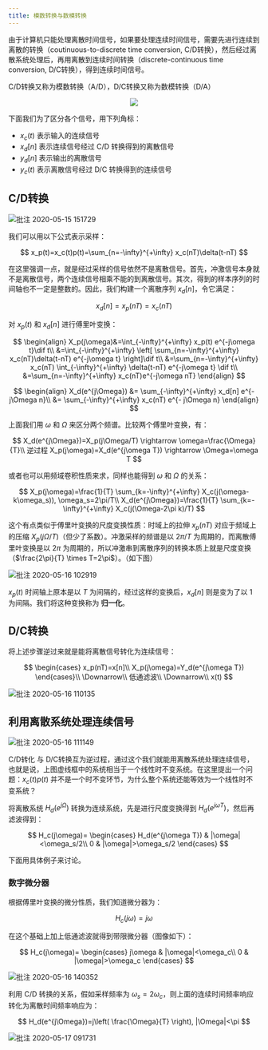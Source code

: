 ```yaml
---
title: 模数转换与数模转换
---
```


<!--more-->
$$
\newcommand{\dif}{\mathop{}\!\mathrm{d}}
\newcommand{\xleftrightarrow}[1]{\stackrel{#1}{\longleftrightarrow}}
\newcommand{\F}{\mathcal{F}}
\newcommand{\ft}{\xleftrightarrow{\F}}
$$

由于计算机只能处理离散时间信号，如果要处理连续时间信号，需要先进行连续到离散的转换（coutinuous-to-discrete time conversion, C/D转换），然后经过离散系统处理后，再用离散到连续时间转换（discrete-continuous time conversion, D/C转换），得到连续时间信号。

C/D转换又称为模数转换（A/D），D/C转换又称为数模转换（D/A）

<center><img src="https://i.loli.net/2020/05/15/gu4EWVFC2hiQfLc.jpg"></center>

下面我们为了区分各个信号，用下列角标：

* $x_c(t)$ 表示输入的连续信号
* $x_d[n]$ 表示连续信号经过 C/D 转换得到的离散信号
* $y_d[n]$ 表示输出的离散信号
* $y_c(t)$ 表示离散信号经过 D/C 转换得到的连续信号

## C/D转换

![批注 2020-05-15 151729](https://i.loli.net/2020/05/15/VMWukzyD1GxUieI.jpg)

我们可以用以下公式表示采样：

$$
x_p(t)=x_c(t)p(t)=\sum_{n=-\infty}^{+\infty} x_c(nT)\delta(t-nT)
$$

在这里强调一点，就是经过采样的信号依然不是离散信号。首先，冲激信号本身就不是离散信号，两个连续信号相乘不能的到离散信号。其次，得到的样本序列的时间轴也不一定是整数的。因此，我们构建一个离散序列 $x_d[n]$，令它满足：

$$
x_d[n]=x_p(nT)=x_c(nT)
$$

对 $x_p(t)$ 和 $x_d[n]$ 进行傅里叶变换：

$$
\begin{align}
X_p(j\omega)&=\int_{-\infty}^{+\infty} x_p(t) e^{-j\omega t}\dif t\\
&=\int_{-\infty}^{+\infty} \left[ \sum_{n=-\infty}^{+\infty} x_c(nT)\delta(t-nT) e^{-j\omega t} \right]\dif t\\
&=\sum_{n=-\infty}^{+\infty} x_c(nT) \int_{-\infty}^{+\infty} \delta(t-nT) e^{-j\omega t} \dif t\\
&=\sum_{n=-\infty}^{+\infty} x_c(nT)e^{-j\omega nT}
\end{align}
$$

$$
\begin{align}
X_d(e^{j\Omega}) &= \sum_{-\infty}^{+\infty} x_d[n] e^{- j\Omega n}\\
&= \sum_{-\infty}^{+\infty} x_c(nT) e^{- j\Omega n}
\end{align}
$$

上面我们用 $\omega$ 和 $\Omega$ 来区分两个频谱。比较两个傅里叶变换，有：

$$
X_d(e^{j\Omega})=X_p(j\Omega/T) \rightarrow \omega=\frac{\Omega}{T}\\
逆过程 X_p(j\omega)=X_d(e^{j\omega T}) \rightarrow \Omega=\omega T
$$

或者也可以用频域卷积性质来求，同样也能得到 $\omega$ 和 $\Omega$ 的关系：

$$
X_p(j\omega)=\frac{1}{T} \sum_{k=-\infty}^{+\infty} X_c(j(\omega-k\omega_s)), \omega_s=2\pi/T\\
X_d(e^{j\Omega})=\frac{1}{T} \sum_{k=-\infty}^{+\infty} X_c(j(\Omega-2\pi k)/T) 
$$

这个有点类似于傅里叶变换的尺度变换性质：时域上的拉伸 $x_p(nT)$ 对应于频域上的压缩 $X_p(j\Omega/T)$（但少了系数）。冲激采样的频谱是以 $2\pi/T$ 为周期的，而离散傅里叶变换是以 $2\pi$ 为周期的，所以冲激串到离散序列的转换本质上就是尺度变换（$\frac{2\pi}{T} \times T=2\pi$）。（如下图）

![批注 2020-05-16 102919](https://i.loli.net/2020/05/16/jGq7xvdgwyVFDck.jpg)

 $x_p(t)$ 时间轴上原本是以 $T$ 为间隔的，经过这样的变换后，$x_d[n]$ 则是变为了以 $1$ 为间隔。我们将这种变换称为 **归一化**。

## D/C转换

将上述步骤逆过来就是能将离散信号转化为连续信号：

$$
\begin{cases}
x_p(nT)=x[n]\\
X_p(j\omega)=Y_d(e^{j\omega T})
\end{cases}\\
\Downarrow\\
低通滤波\\
\Downarrow\\
x(t)
$$

![批注 2020-05-16 110135](https://i.loli.net/2020/05/16/Kqjc37gRfVeU5wB.jpg)

## 利用离散系统处理连续信号

![批注 2020-05-16 111149](https://i.loli.net/2020/05/16/yunCJDr8j94la2V.jpg)

C/D转化 与 D/C转换互为逆过程，通过这个我们就能用离散系统处理连续信号，也就是说，上图虚线框中的系统相当于一个线性时不变系统。在这里提出一个问题：$x_c(t)p(t)$ 并不是一个时不变环节，为什么整个系统还能等效为一个线性时不变系统？

将离散系统 $H_d(e^{j\Omega})$ 转换为连续系统，先是进行尺度变换得到 $H_d(e^{j\omega T})$，然后再滤波得到：

$$
H_c(j\omega)=
\begin{cases}
H_d(e^{j\omega T}) & |\omega|<\omega_s/2\\
0 & |\omega|>\omega_s/2
\end{cases}
$$

下面用具体例子来讨论。

### 数字微分器

根据傅里叶变换的微分性质，我们知道微分器为：

$$
H_c(j\omega)=j\omega
$$

在这个基础上加上低通滤波就得到带限微分器（图像如下）：

$$
H_c(j\omega)=
\begin{cases}
j\omega & |\omega|<\omega_c\\
0 & |\omega|>\omega_c
\end{cases}
$$

![批注 2020-05-16 140352](https://i.loli.net/2020/05/16/vhZSzW1oMdgK5px.jpg)

利用 C/D 转换的关系，假如采样频率为 $\omega_s=2\omega_c$，则上面的连续时间频率响应转化为离散时间频率响应为：

$$
H_d(e^{j\Omega})=j\left( \frac{\Omega}{T} \right), |\Omega|<\pi
$$

![批注 2020-05-17 091731](https://i.loli.net/2020/05/17/WGwjlQh4YNLIVPZ.jpg)